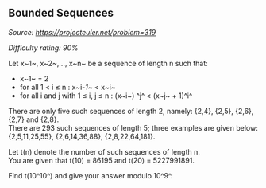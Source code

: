 Bounded Sequences
-----------------

*Source: https://projecteuler.net/problem=319*


*Difficulty rating: 90%*

Let x~1~, x~2~,..., x~n~ be a sequence of length n such that:

-   x~1~ = 2
-   for all 1 \< i ≤ n : x~i-*1*~ \< x~i~
-   for all i and j with 1 ≤ i, j ≤ n : (x~i~) ^j^ \< (x~j~ + 1)^i^

There are only five such sequences of length 2, namely: {2,4}, {2,5},
{2,6}, {2,7} and {2,8}.\
 There are 293 such sequences of length 5; three examples are given
below:\
 {2,5,11,25,55}, {2,6,14,36,88}, {2,8,22,64,181}.

Let t(n) denote the number of such sequences of length n.\
 You are given that t(10) = 86195 and t(20) = 5227991891.

Find t(10^10^) and give your answer modulo 10^9^.
